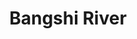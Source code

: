 ---
title: "Bangshi River"
title_bn: "বংশী নদী"
description: "This river generated from Modhumoti river at Modhupur Gor, Tangail that falls into Dhaleshwar river near Savar. It travels through Modhupur, Ghatail, kalihati, Basail of Tangail District, Kaliakor of gazipur and Savar Upazilla of Dhaka.
Length of this river is 184 km. Width is 70 meters. Depth is 8 meters. Catchment size is 1077 sq. km."
---